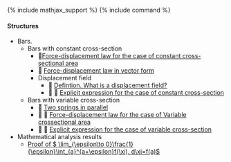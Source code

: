 {% include mathjax_support %}
{% include command %}


#### Structures
 
* Bars.
    * Bars with constant cross-section 
        * :construction:[Force-displacement law for the case of constant cross-sectional area](Bars/Bars.md)
        * :construction: [Force-displacement law in vector form](./Bars/VectorFormHookesLaw.md)
        * Displacement field
            - :construction: [Defintion. What is a displacement field?](Bars/Bars2.md)
            - :construction: :construction: [Explicit expression for the case of constant cross-section](Bars/Bars3.md)
    * Bars with variable cross-section 
        * :construction: [Two springs in parallel](./Bars/SpringsInParallel.md)
        *  :construction: :construction: [Force-displacement law for the case of Variable crossectional area](Bars/Bars4.md)
        - :construction: :construction: [Explicit expression for the case of variable cross-section](Bars/Bars5.md)
* Mathematical analysis results
    * [Proof of  $ \lim_{\epsilon\to 0}\frac{1}{\epsilon}\int_{a}^{a+\epsilon}f(\xi)\, d\xi=f(a)$](Bars/Leibnitz.md)

